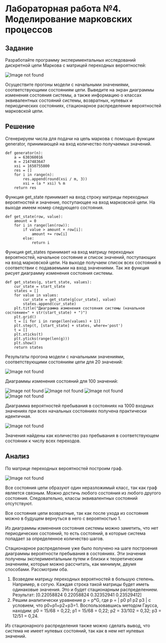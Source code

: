 # Лабораторная работа №4. Моделирование марковских процессов

## Задание
Разработайте программу экспериментальных исследований дискретной цепи Маркова с матрицей переходных вероятностей:

![Image not found](images/g.gif)

Осуществите прогоны модели с начальными значениями, соответствующими состояниям цепи. Выведите на экран диаграммы изменения состояния системы, а также информацию о классах эквивалентных состояний системы, возвратных, нулевых и периодических состояниях, стационарное распределение вероятностей марковской цепи.

## Решение

Сгенерируем числа для подачи на цепь маркова с помощью функции generator, принимающей на вход количество получаемых значений.

```
def generator(n):
    a = 630360016
    m = 2147483647
    xsi = 1650755800
    res = []
    for i in range(n):
        res.append(round(xsi / m, 3))
        xsi = (a * xsi) % m
    return res 
```

Функция get_state принимает на вход строку матрицы переходных вероятностей и значение, поступающее на вход марковской цепи. На выходе имеем номер следующего состояния.

```
def get_state(row, value):
    amount = 0
    for i in range(len(row)):
        if value > amount + row[i]:
            amount += row[i]
        else:
            return i
```

Функция get_states принимает на вход матрицу переходных вероятностей, начальное состояние и список значений, поступающих на вход марковской цепи. На выходе получаем список всех состояний в соответствии с подаваемыми на вход значениями. Так же функция рисует диаграмму изменения состояния системы.

```
def get_states(g, start_state, values):
    cur_state = start_state
    states = []
    for value in values:
        cur_state = get_state(g[cur_state], value)
        states.append(cur_state)
    plt.title("Диаграмма изменения состояния системы (начальное состояние=" + str(start_state) + ")")
    plt.grid()
    t = [i for i in range(len(values) + 1)]
    plt.step(t, [start_state] + states, where='post')
    t = []
    plt.xticks(t)
    plt.yticks(range(len(g)))
    plt.show()
    return states
```

Результаты прогона модели с начальными значениями, соответствующими состояниям цепи для 20 значений:

![Image not found](images/table.png)

Диаграммы изменения состояний для 100 значений:

![Image not found](images/0.png)
![Image not found](images/1.png)
![Image not found](images/2.png)
![Image not found](images/3.png)

Диаграмма вероятностей пребывания в состояниях на 1000 входных значениях при всех начальных состояниях получена практически идентичная.

![Image not found](images/probability.png)

Значения найдены как количество раз пребывания в соответствующем состоянии к числу всех переходов.

## Анализ

По матрице переходных вероятностей построим граф.

![Image not found](images/graph.png)

Все состояния цепи образуют один неразложимый класс, так как граф является связным. Можно достичь любого состояния из любого другого состояния. Следовательно, классы эквивалентных состояний отсутствуют.

Все состояния цепи возвратные, так как после ухода из состояния можно в будущем вернуться в него с вероятностью 1.

Из диаграммы изменения состояния системы можно заметить, что нет периодических состояний, то есть состояний, в которые система попадает за определенное количество шагов.

Стационарное распределение уже было получено на шаге построения диаграммы вероятности пребывания в состояниях. Эти значения получены экспериментальным путем и близки к теоретическим значениям, которые можно рассчитать, как минимум, двумя способами. Рассмотрим оба.

1.	Возведем матрицу переходных вероятностей в большую степень. Например, в сотую. Каждая строка такой матрицы будет иметь одинаковые значения. Это и будет стационарным распределением. Результат: [0.22058824 0.22058824 0.32352941 0.23529412]
2.	Решим аналитически уравнение p = p*G, где p = | p0 p1 p2 p3 | с условием, что p0+p1+p2+p3=1. Воспользовавшись методом Гаусса, находим: p0 = 15/68 = 0,22; p1 = 15/68 = 0,22; p2 = 33/102 = 0,32; p3 = 12/51 = 0,24.


Из стационарного распределения также можно сделать вывод, что система не имеет нулевых состояний, так как в нем нет нулевых значений.

